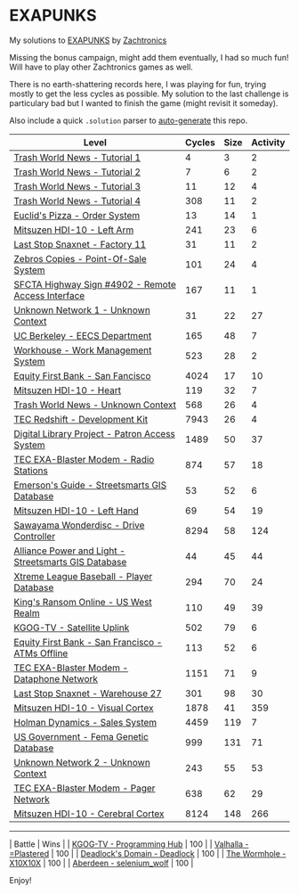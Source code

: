 # EXAPUNKS
My solutions to [EXAPUNKS](https://store.steampowered.com/app/716490/EXAPUNKS/) by [Zachtronics](https://www.zachtronics.com/) 

Missing the bonus campaign, might add them eventually, I had so much fun! Will have to play other Zachtronics games as well.

There is no earth-shattering records here, I was playing for fun, trying mostly to get the less cycles as possible. My solution to the last challenge is particulary bad but I wanted to finish the game (might revisit it someday).

Also include a quick `.solution` parser to [auto-generate](EXA-Parser) this repo.

<!-- EXA_START -->
| Level                                                                                                                   | Cycles | Size | Activity |
|-------------------------------------------------------------------------------------------------------------------------|--------|------|----------|
| [Trash World News - Tutorial 1](solutions/01-trash-world-news-tutorial-1)                                               | 4      | 3    | 2        |
| [Trash World News - Tutorial 2](solutions/02-trash-world-news-tutorial-2)                                               | 7      | 6    | 2        |
| [Trash World News - Tutorial 3](solutions/03-trash-world-news-tutorial-3)                                               | 11     | 12   | 4        |
| [Trash World News - Tutorial 4](solutions/04-trash-world-news-tutorial-4)                                               | 308    | 11   | 2        |
| [Euclid's Pizza - Order System](solutions/05-euclids-pizza-order-system)                                                | 13     | 14   | 1        |
| [Mitsuzen HDI-10 - Left Arm](solutions/06-mitsuzen-hdi-10-left-arm)                                                     | 241    | 23   | 6        |
| [Last Stop Snaxnet - Factory 11](solutions/07-last-stop-snaxnet-factory-11)                                             | 31     | 11   | 2        |
| [Zebros Copies - Point-Of-Sale System](solutions/08-zebros-copies-point-of-sale-system)                                 | 101    | 24   | 4        |
| [SFCTA Highway Sign #4902 - Remote Access Interface](solutions/09-sfcta-highway-sign-4902-remote-access-interface)      | 167    | 11   | 1        |
| [Unknown Network 1 - Unknown Context](solutions/10-unknown-network-1-unknown-context)                                   | 31     | 22   | 27       |
| [UC Berkeley - EECS Department](solutions/11-uc-berkeley-eecs-department)                                               | 165    | 48   | 7        |
| [Workhouse - Work Management System](solutions/12-workhouse-work-management-system)                                     | 523    | 28   | 2        |
| [Equity First Bank - San Fancisco](solutions/13-equity-first-bank-san-fancisco)                                         | 4024   | 17   | 10       |
| [Mitsuzen HDI-10 - Heart](solutions/14-mitsuzen-hdi-10-heart)                                                           | 119    | 32   | 7        |
| [Trash World News - Unknown Context](solutions/15-trash-world-news-unknown-context)                                     | 568    | 26   | 4        |
| [TEC Redshift - Development Kit](solutions/16-tec-redshift-development-kit)                                             | 7943   | 26   | 4        |
| [Digital Library Project - Patron Access System](solutions/17-digital-library-project-patron-access-system)             | 1489   | 50   | 37       |
| [TEC EXA-Blaster Modem - Radio Stations](solutions/18-tec-exa-blaster-modem-radio-stations)                             | 874    | 57   | 18       |
| [Emerson's Guide - Streetsmarts GIS Database](solutions/19-emersons-guide-streetsmarts-gis-database)                    | 53     | 52   | 6        |
| [Mitsuzen HDI-10 - Left Hand](solutions/20-mitsuzen-hdi-10-left-hand)                                                   | 69     | 54   | 19       |
| [Sawayama Wonderdisc - Drive Controller](solutions/21-sawayama-wonderdisc-drive-controller)                             | 8294   | 58   | 124      |
| [Alliance Power and Light - Streetsmarts GIS Database](solutions/22-alliance-power-and-light-streetsmarts-gis-database) | 44     | 45   | 44       |
| [Xtreme League Baseball - Player Database](solutions/23-xtreme-league-baseball-player-database)                         | 294    | 70   | 24       |
| [King's Ransom Online - US West Realm](solutions/24-kings-ransom-online-us-west-realm)                                  | 110    | 49   | 39       |
| [KGOG-TV - Satellite Uplink](solutions/25-kgog-tv-satellite-uplink)                                                     | 502    | 79   | 6        |
| [Equity First Bank - San Francisco - ATMs Offline](solutions/26-equity-first-bank-san-francisco-atms-offline)           | 113    | 52   | 6        |
| [TEC EXA-Blaster Modem - Dataphone Network](solutions/27-tec-exa-blaster-modem-dataphone-network)                       | 1151   | 71   | 9        |
| [Last Stop Snaxnet - Warehouse 27](solutions/28-last-stop-snaxnet-warehouse-27)                                         | 301    | 98   | 30       |
| [Mitsuzen HDI-10 - Visual Cortex](solutions/29-mitsuzen-hdi-10-visual-cortex)                                           | 1878   | 41   | 359      |
| [Holman Dynamics - Sales System](solutions/30-holman-dynamics-sales-system)                                             | 4459   | 119  | 7        |
| [US Government - Fema Genetic Database](solutions/31-us-government-fema-genetic-database)                               | 999    | 131  | 71       |
| [Unknown Network 2 - Unknown Context](solutions/32-unknown-network-2-unknown-context)                                   | 243    | 55   | 53       |
| [TEC EXA-Blaster Modem - Pager Network](solutions/33-tec-exa-blaster-modem-pager-network)                               | 638    | 62   | 29       |
| [Mitsuzen HDI-10 - Cerebral Cortex](solutions/34-mitsuzen-hdi-10-cerebral-cortex)                                       | 8124   | 148  | 266      |

---

| Battle                                                                                                                  | Wins |
| [KGOG-TV - Programming Hub](battles/01-kgog-tv-programming-hub)                                                         | 100  |
| [Valhalla - =Plastered](battles/02-valhalla-plastered)                                                                  | 100  |
| [Deadlock's Domain - Deadlock](battles/03-deadlocks-domain-deadlock)                                                    | 100  |
| [The Wormhole - X10X10X](battles/04-the-wormhole-x10x10x)                                                               | 100  |
| [Aberdeen - selenium_wolf](battles/05-aberdeen-seleniumwolf)                                                            | 100  |
<!-- EXA_END -->

Enjoy!
